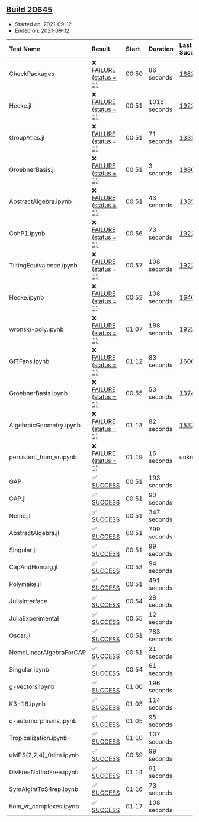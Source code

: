 ## [Build 20645](https://oscarci.mathematik.uni-kl.de/job/oscar/20645/)

* Started on: 2021-09-12
* Ended on: 2021-09-12

| Test Name    | Result | Start | Duration | Last Success | First Failure |
|:-------------|:-------|:------|:---------|:-------------|:--------------|
| CheckPackages | ❌ [FAILURE (status = 1)](https://oscarci.mathematik.uni-kl.de/job/oscar/20645/artifact/logs/build-20645/CheckPackages.log) | 00:50 | 86 seconds | [18822](https://oscarci.mathematik.uni-kl.de/job/oscar/18822/) | [18823](https://oscarci.mathematik.uni-kl.de/job/oscar/18823/) |
| Hecke.jl | ❌ [FAILURE (status = 1)](https://oscarci.mathematik.uni-kl.de/job/oscar/20645/artifact/logs/build-20645/Hecke.jl.log) | 00:51 | 1016 seconds | [19222](https://oscarci.mathematik.uni-kl.de/job/oscar/19222/) | [20152](https://oscarci.mathematik.uni-kl.de/job/oscar/20152/) |
| GroupAtlas.jl | ❌ [FAILURE (status = 1)](https://oscarci.mathematik.uni-kl.de/job/oscar/20645/artifact/logs/build-20645/GroupAtlas.jl.log) | 00:51 | 71 seconds | [13311](https://oscarci.mathematik.uni-kl.de/job/oscar/13311/) | [13312](https://oscarci.mathematik.uni-kl.de/job/oscar/13312/) |
| GroebnerBasis.jl | ❌ [FAILURE (status = 1)](https://oscarci.mathematik.uni-kl.de/job/oscar/20645/artifact/logs/build-20645/GroebnerBasis.jl.log) | 00:51 | 3 seconds | [18864](https://oscarci.mathematik.uni-kl.de/job/oscar/18864/) | [18865](https://oscarci.mathematik.uni-kl.de/job/oscar/18865/) |
| AbstractAlgebra.ipynb | ❌ [FAILURE (status = 1)](https://oscarci.mathematik.uni-kl.de/job/oscar/20645/artifact/logs/build-20645/AbstractAlgebra.ipynb.log) | 00:51 | 43 seconds | [13355](https://oscarci.mathematik.uni-kl.de/job/oscar/13355/) | [13356](https://oscarci.mathematik.uni-kl.de/job/oscar/13356/) |
| CohP1.ipynb | ❌ [FAILURE (status = 1)](https://oscarci.mathematik.uni-kl.de/job/oscar/20645/artifact/logs/build-20645/CohP1.ipynb.log) | 00:56 | 73 seconds | [19222](https://oscarci.mathematik.uni-kl.de/job/oscar/19222/) | [20152](https://oscarci.mathematik.uni-kl.de/job/oscar/20152/) |
| TiltingEquivalence.ipynb | ❌ [FAILURE (status = 1)](https://oscarci.mathematik.uni-kl.de/job/oscar/20645/artifact/logs/build-20645/TiltingEquivalence.ipynb.log) | 00:57 | 108 seconds | [19222](https://oscarci.mathematik.uni-kl.de/job/oscar/19222/) | [20152](https://oscarci.mathematik.uni-kl.de/job/oscar/20152/) |
| Hecke.ipynb | ❌ [FAILURE (status = 1)](https://oscarci.mathematik.uni-kl.de/job/oscar/20645/artifact/logs/build-20645/Hecke.ipynb.log) | 00:52 | 108 seconds | [16463](https://oscarci.mathematik.uni-kl.de/job/oscar/16463/) | [16464](https://oscarci.mathematik.uni-kl.de/job/oscar/16464/) |
| wronski-poly.ipynb | ❌ [FAILURE (status = 1)](https://oscarci.mathematik.uni-kl.de/job/oscar/20645/artifact/logs/build-20645/wronski-poly.ipynb.log) | 01:07 | 168 seconds | [19222](https://oscarci.mathematik.uni-kl.de/job/oscar/19222/) | [20152](https://oscarci.mathematik.uni-kl.de/job/oscar/20152/) |
| GITFans.ipynb | ❌ [FAILURE (status = 1)](https://oscarci.mathematik.uni-kl.de/job/oscar/20645/artifact/logs/build-20645/GITFans.ipynb.log) | 01:12 | 83 seconds | [16068](https://oscarci.mathematik.uni-kl.de/job/oscar/16068/) | [16069](https://oscarci.mathematik.uni-kl.de/job/oscar/16069/) |
| GroebnerBasis.ipynb | ❌ [FAILURE (status = 1)](https://oscarci.mathematik.uni-kl.de/job/oscar/20645/artifact/logs/build-20645/GroebnerBasis.ipynb.log) | 00:55 | 53 seconds | [13748](https://oscarci.mathematik.uni-kl.de/job/oscar/13748/) | [13749](https://oscarci.mathematik.uni-kl.de/job/oscar/13749/) |
| AlgebraicGeometry.ipynb | ❌ [FAILURE (status = 1)](https://oscarci.mathematik.uni-kl.de/job/oscar/20645/artifact/logs/build-20645/AlgebraicGeometry.ipynb.log) | 01:13 | 82 seconds | [15322](https://oscarci.mathematik.uni-kl.de/job/oscar/15322/) | [15323](https://oscarci.mathematik.uni-kl.de/job/oscar/15323/) |
| persistent_hom_vr.ipynb | ❌ [FAILURE (status = 1)](https://oscarci.mathematik.uni-kl.de/job/oscar/20645/artifact/logs/build-20645/persistent_hom_vr.ipynb.log) | 01:19 | 16 seconds | unknown | unknown |
| GAP | ✅ [SUCCESS](https://oscarci.mathematik.uni-kl.de/job/oscar/20645/artifact/logs/build-20645/GAP.log) | 00:51 | 193 seconds |  |  |
| GAP.jl | ✅ [SUCCESS](https://oscarci.mathematik.uni-kl.de/job/oscar/20645/artifact/logs/build-20645/GAP.jl.log) | 00:51 | 90 seconds |  |  |
| Nemo.jl | ✅ [SUCCESS](https://oscarci.mathematik.uni-kl.de/job/oscar/20645/artifact/logs/build-20645/Nemo.jl.log) | 00:51 | 347 seconds |  |  |
| AbstractAlgebra.jl | ✅ [SUCCESS](https://oscarci.mathematik.uni-kl.de/job/oscar/20645/artifact/logs/build-20645/AbstractAlgebra.jl.log) | 00:51 | 799 seconds |  |  |
| Singular.jl | ✅ [SUCCESS](https://oscarci.mathematik.uni-kl.de/job/oscar/20645/artifact/logs/build-20645/Singular.jl.log) | 00:51 | 99 seconds |  |  |
| CapAndHomalg.jl | ✅ [SUCCESS](https://oscarci.mathematik.uni-kl.de/job/oscar/20645/artifact/logs/build-20645/CapAndHomalg.jl.log) | 00:53 | 94 seconds |  |  |
| Polymake.jl | ✅ [SUCCESS](https://oscarci.mathematik.uni-kl.de/job/oscar/20645/artifact/logs/build-20645/Polymake.jl.log) | 00:51 | 491 seconds |  |  |
| JuliaInterface | ✅ [SUCCESS](https://oscarci.mathematik.uni-kl.de/job/oscar/20645/artifact/logs/build-20645/JuliaInterface.log) | 00:54 | 28 seconds |  |  |
| JuliaExperimental | ✅ [SUCCESS](https://oscarci.mathematik.uni-kl.de/job/oscar/20645/artifact/logs/build-20645/JuliaExperimental.log) | 00:55 | 12 seconds |  |  |
| Oscar.jl | ✅ [SUCCESS](https://oscarci.mathematik.uni-kl.de/job/oscar/20645/artifact/logs/build-20645/Oscar.jl.log) | 00:51 | 783 seconds |  |  |
| NemoLinearAlgebraForCAP | ✅ [SUCCESS](https://oscarci.mathematik.uni-kl.de/job/oscar/20645/artifact/logs/build-20645/NemoLinearAlgebraForCAP.log) | 00:51 | 21 seconds |  |  |
| Singular.ipynb | ✅ [SUCCESS](https://oscarci.mathematik.uni-kl.de/job/oscar/20645/artifact/logs/build-20645/Singular.ipynb.log) | 00:54 | 61 seconds |  |  |
| g-vectors.ipynb | ✅ [SUCCESS](https://oscarci.mathematik.uni-kl.de/job/oscar/20645/artifact/logs/build-20645/g-vectors.ipynb.log) | 01:00 | 196 seconds |  |  |
| K3-16.ipynb | ✅ [SUCCESS](https://oscarci.mathematik.uni-kl.de/job/oscar/20645/artifact/logs/build-20645/K3-16.ipynb.log) | 01:03 | 114 seconds |  |  |
| c-automorphisms.ipynb | ✅ [SUCCESS](https://oscarci.mathematik.uni-kl.de/job/oscar/20645/artifact/logs/build-20645/c-automorphisms.ipynb.log) | 01:05 | 95 seconds |  |  |
| Tropicalization.ipynb | ✅ [SUCCESS](https://oscarci.mathematik.uni-kl.de/job/oscar/20645/artifact/logs/build-20645/Tropicalization.ipynb.log) | 01:10 | 107 seconds |  |  |
| uMPS(2,2,4)_0dim.ipynb | ✅ [SUCCESS](https://oscarci.mathematik.uni-kl.de/job/oscar/20645/artifact/logs/build-20645/uMPS-2-2-4-_0dim.ipynb.log) | 00:59 | 99 seconds |  |  |
| DivFreeNotIndFree.ipynb | ✅ [SUCCESS](https://oscarci.mathematik.uni-kl.de/job/oscar/20645/artifact/logs/build-20645/DivFreeNotIndFree.ipynb.log) | 01:14 | 91 seconds |  |  |
| SymAlgIntToS4rep.ipynb | ✅ [SUCCESS](https://oscarci.mathematik.uni-kl.de/job/oscar/20645/artifact/logs/build-20645/SymAlgIntToS4rep.ipynb.log) | 01:16 | 73 seconds |  |  |
| hom_vr_complexes.ipynb | ✅ [SUCCESS](https://oscarci.mathematik.uni-kl.de/job/oscar/20645/artifact/logs/build-20645/hom_vr_complexes.ipynb.log) | 01:17 | 108 seconds |  |  |
